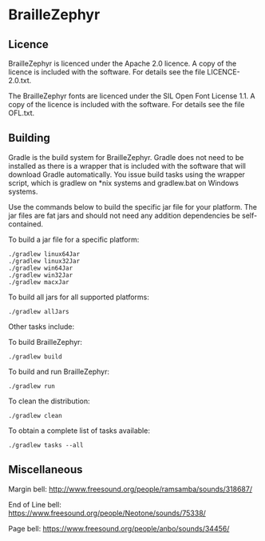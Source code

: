 # BrailleZephyr


## Licence
BrailleZephyr is licenced under the Apache 2.0 licence.  A copy of the licence is included with the software.  For details see the file LICENCE-2.0.txt.

The BrailleZephyr fonts are licenced under the SIL Open Font License 1.1.  A copy of the licence is included with the software.  For details see the file OFL.txt.


## Building
Gradle is the build system for BrailleZephyr.  Gradle does not need to be installed as there is a wrapper that is included with the software that will download Gradle automatically.  You issue build tasks using the wrapper script, which is gradlew on *nix systems and gradlew.bat on Windows systems.

Use the commands below to build the specific jar file for your platform.  The jar files are fat jars and should not need any addition dependencies be self-contained.

To build a jar file for a specific platform:
```
./gradlew linux64Jar
./gradlew linux32Jar
./gradlew win64Jar
./gradlew win32Jar
./gradlew macxJar
```

To build all jars for all supported platforms:
```
./gradlew allJars
```

Other tasks include:

To build BrailleZephyr:
```
./gradlew build
```

To build and run BrailleZephyr:
```
./gradlew run
```

To clean the distribution:
```
./gradlew clean
```

To obtain a complete list of tasks available:
```
./gradlew tasks --all
```

## Miscellaneous

Margin bell:
http://www.freesound.org/people/ramsamba/sounds/318687/

End of Line bell:
https://www.freesound.org/people/Neotone/sounds/75338/

Page bell:
https://www.freesound.org/people/anbo/sounds/34456/
